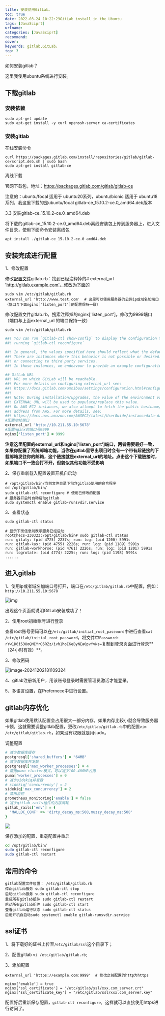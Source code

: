```yaml
---
title: 安装使用GitLab。
toc: true
date: 2022-03-24 10:22:29GitLab install in the Ubuntu
tags: [JavaSciprt]
urlname:
categories: [JavaSciprt]
recommend:
cover:
keywords: gitlab,GitLab。
top: 3
---
```


如何安装gitlab？

这里我使用ubuntu系统进行安装。

## 下载gitlab

### 安装依赖

```shell
sudo apt-get update
sudo apt-get install -y curl openssh-server ca-certificates
```

### 安装gitlab

在线安装命令

```shell
curl https://packages.gitlab.com/install/repositories/gitlab/gitlab-ce/script.deb.sh | sudo bash
sudo apt-get install gitlab-ce
```

离线下载

官网下载包，地址：https://packages.gitlab.com/gitlab/gitlab-ce

注意的：ubuntu/focal 适用于 ubuntu20系列，ubuntu/bionic 适用于 ubuntu18 系列，我这里下载的是ubuntu/focal  gitlab-ce_15.10.2-ce.0_amd64.deb版本

3.3 安装gitlab-ce_15.10.2-ce.0_amd64.deb

将下载的gitlab-ce_15.10.2-ce.0_amd64.deb离线安装包上传到服务器上，进入文件目录，使用下面命令安装离线包
```shell
apt install ./gitlab-ce_15.10.2-ce.0_amd64.deb
```

## **安装完成进行配置** 

1、修改配置

修改[配置文件](https://so.csdn.net/so/search?q=配置文件&spm=1001.2101.3001.7020)gitlab.rb：找到已经注释掉的# external_url 'http://gitlab.example.com'，修改为下面的

```shell
sudo vim /etc/gitlab/gitlab.rb
external_url 'http://www.test.com'  # 这里可以使用服务器的公网ip或域名加端口（端口与下面nginx['listen_port']的配置保持一致）
```

修改配置文件gitlab.rb，搜索注释掉的nginx['listen_port']，修改为9999端口（端口与上面external_url 的端口保持一致）

```shell
sudo vim /etc/gitlab/gitlab.rb
```

```rb
##! You can run `gitlab-ctl show-config` to display the configuration that will be generated by
##! running `gitlab-ctl reconfigure`

##! In general, the values specified here should reflect what the default value of the attribute will be.
##! There are instances where this behavior is not possible or desired. For example, when providing passwords,
##! or connecting to third party services.
##! In those instances, we endeavour to provide an example configuration.

## GitLab URL
##! URL on which GitLab will be reachable.
##! For more details on configuring external_url see:
##! https://docs.gitlab.com/omnibus/settings/configuration.html#configuring-the-external-url-for-gitlab
##!
##! Note: During installation/upgrades, the value of the environment variable
##! EXTERNAL_URL will be used to populate/replace this value.
##! On AWS EC2 instances, we also attempt to fetch the public hostname/IP
##! address from AWS. For more details, see:
##! https://docs.aws.amazon.com/AWSEC2/latest/UserGuide/instancedata-data-retrieval.html
#配置地址端口
external_url 'http://10.211.55.10:5678'
#配置nginx的端口号9999
nginx['listen_port'] = 9999
```

**注意这里配置的external_url和nginx['listen_port']端口，两者需要最好一致，如果你配置了系统邮箱功能，当你在gitlab里导出项目时会有一个带有超链接的下载邮箱发往你的邮箱，这个链接就是external_url的地址。点击这个下载链接时，如果端口不一致会打不开，但貌似其他功能不受影响**

2、保存重新载入配置设置开机自启动

```shell
# /opt/gitlab/bin/当前文件目录下包含gitlab使用的命令程序
cd /opt/gitlab/bin/ 
sudo gitlab-ctl reconfigure # 使用已修改的配置
# 服务器开启时自动启动gitlab
sudo systemctl enable gitlab-runsvdir.service
```

3、查看状态

```shell
sudo gitlab-ctl status

# 显示下面信息则表示服务已经启动
root@hecs-230323:/opt/gitlab/bin# sudo gitlab-ctl status
run: gitaly: (pid 4725) 2237s; run: log: (pid 1200) 5991s
run: gitlab-kas: (pid 4755) 2226s; run: log: (pid 1189) 5991s
run: gitlab-workhorse: (pid 4761) 2226s; run: log: (pid 1201) 5991s
run: logrotate: (pid 4774) 2225s; run: log: (pid 1198) 5991s
......
```

## 进入gitlab

1、使用ip或者域名加端口号打开，端口在`/etc/gitlab/gitlab.rb`中配置，例如：`http://10.211.55.10:5678`

![img](/images/gitlab-login.png)

出现这个页面就说明GitLab安装成功了！

2、使用root初始账号进行登录

查看root账号密码可以在`/etc/gitlab/initial_root_password`中进行查看`cat /etc/gitlab/initial_root_password`，将文件中`Password: rYw1D6i538oQMIYrO5RZz/ivh1hoIKeByNEa0pvYvNs=`复制到登录页面进行登录**（24小时有效）**。

3、修改密码

![image-20241202181109324](/images/update-account.png)

4、gitlab注册新用户，用该账号登录时需要管理员激活才能登录。

5、多语言设置，在Prefernece中进行设置。

## gitlab内存优化

如果gitlab使用默认配置会占用很大一部分内存，如果内存比较小就会导致服务器卡顿，这就需要调整gitlab配置，更改`/etc/gitlab/gitlab.rb`中的配置`vim /etc/gitlab/gitlab.rb`，如果没有权限就是用sudo。

调整配置

```rb
# 减少数据库缓存
postgresql['shared_buffers'] = "64MB"
# 减少数据库并发数
postgresql['max_worker_processes'] = 4
# 禁用puma cluster模式，可以减少100-400MB占用
puma['worker_processes'] = 0
# 减少sidekiq并发数
# sidekiq['concurrency'] = 2
sidekiq['max_concurrency'] = 2
# 禁用监控
prometheus_monitoring['enable'] = false
# 减少gitlab_rails组件的内存消耗
gitlab_rails['env'] = {
  'MALLOC_CONF' => 'dirty_decay_ms:500,muzzy_decay_ms:500'
}
```

![](/images/gitlab-config.png)

保存添加的配置，重载配置并重启

```sh
cd /opt/gitlab/bin/
sudo gitlab-ctl reconfigure
sudo gitlab-ctl restart
```

## 常用的命令

```
gitlab配置文件位置： /etc/gitlab/gitlab.rb
停止gitlab服务 sudo gitlab-ctl stop ​
启动gitlab服务 sudo gitlab-ctl reconfigure ​
重启所有gitlab组件 sudo gitlab-ctl restart ​
启动所有gitlab组件 sudo gitlab-ctl start
查看gitlab运行状态 sudo gitlab-ctl status
启用开机自启动sudo systemctl enable gitlab-runsvdir.service
```

## ssl证书

1、将下载好的证书上传至`/etc/gitlab/ssl`这个目录下；

2、配置gitlab `vi /etc/gitlab/gitlab.rb`;

3、添加配置

```
external_url 'https://example.com:9999'  # 修改之前配置的http为https

nginx['enable'] = true
nginx['ssl_certificate'] = "/etc/gitlab/ssl/xxx.com_server.crt"
nginx['ssl_certificate_key'] = "/etc/gitlab/ssl/xxx.com_server.key"
```

配置好后重新保存配置，`gitlab-ctl reconfigure`，这样就可以直接使用https进行访问了。
